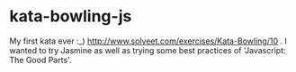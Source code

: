kata-bowling-js
===============

My first kata ever :_) http://www.solveet.com/exercises/Kata-Bowling/10 .  I wanted to try Jasmine as well as trying some best practices of 'Javascript: The Good Parts'.